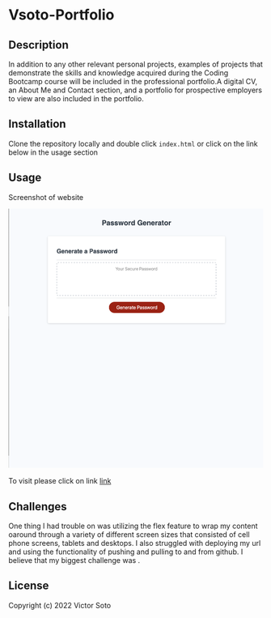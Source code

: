 # Vsoto-Portfolio

## Description
In addition to any other relevant personal projects, examples of projects that demonstrate the skills and knowledge acquired during the Coding Bootcamp course will be included in the professional portfolio.A digital CV, an About Me and Contact section, and a portfolio for prospective employers to view are also included in the portfolio.

## Installation

Clone the repository locally and double click `index.html` or click on the link below in the usage section


## Usage

Screenshot of website

![Screenshot](assets/Images/Screenshotofpasswordgenerator.png)

To visit please click on link [link](https://vsoto7697.github.io/Vsoto-Portfolio)

## Challenges
One thing I had trouble on was utilizing the flex feature to wrap my content oaround through a variety of different screen sizes that consisted of cell phone screens, tablets and desktops. I also struggled with deploying my url and using the functionality of pushing and pulling to and from github. I believe that my biggest challenge was . 

## License


Copyright (c) 2022 Victor Soto